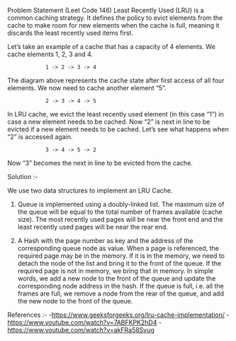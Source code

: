 Problem Statement (Leet Code 146)
Least Recently Used (LRU) is a common caching strategy. It defines the policy to evict elements from the cache to make room for new elements when the cache is full, meaning it discards the least recently used items first.

Let’s take an example of a cache that has a capacity of 4 elements. We cache elements 1, 2, 3 and 4.

                1 -> 2 -> 3 -> 4

The diagram above represents the cache state after first access of all four elements. We now need to cache another element “5”.

                2 -> 3 -> 4 -> 5

In LRU cache, we evict the least recently used element (in this case “1”) in case a new element needs to be cached. Now “2” is next in line to be evicted if a new element needs to be cached. Let’s see what happens when “2” is accessed again.

                3 -> 4 -> 5 -> 2
Now “3” becomes the next in line to be evicted from the cache.



Solution :-

We use two data structures to implement an LRU Cache. 
1) Queue is implemented using a doubly-linked list. The maximum size of the queue will be equal to the total number of frames available (cache size). The most recently used pages will be near the front end and the least recently used pages will be near the rear end.

2) A Hash with the page number as key and the address of the corresponding queue node as value.
When a page is referenced, the required page may be in the memory. If it is in the memory, we need to detach the node of the list and bring it to the front of the queue. 
If the required page is not in memory, we bring that in memory. In simple words, we add a new node to the front of the queue and update the corresponding node address in the hash. If the queue is full, i.e. all the frames are full, we remove a node from the rear of the queue, and add the new node to the front of the queue.

References :-
-https://www.geeksforgeeks.org/lru-cache-implementation/
-https://www.youtube.com/watch?v=7ABFKPK2hD4
-https://www.youtube.com/watch?v=akFRa58Svug
